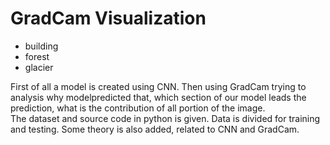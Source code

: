 # GradCam Visualization


+ building
+ forest
+ glacier


First of all a model is created using CNN. Then using GradCam trying to analysis why modelpredicted that, which section of our model leads the prediction, what is  the contribution of all portion of the image.    
The dataset and source code in python is given. Data is divided for training and testing. Some theory is also added, related to CNN and GradCam.
